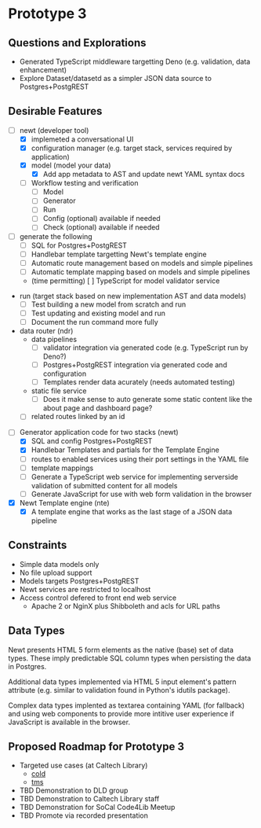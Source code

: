 
# Prototype 3

## Questions and Explorations

- Generated TypeScript middleware targetting Deno (e.g. validation, data enhancement)
- Explore Dataset/datasetd as a simpler JSON data source to Postgres+PostgREST

## Desirable Features

- [ ] newt (developer tool)
  - [X] implemeted a conversational UI
  - [X] configuration manager (e.g. target stack, services required by application)
  - [X] model (model your data)
    - [X] Add app metadata to AST and update newt YAML syntax docs
  - [ ] Workflow testing and verification
    - [ ] Model
    - [ ] Generator
    - [ ] Run
    - [ ] Config (optional) available if needed
    - [ ] Check (optional) available if needed
- [ ] generate the following
    - [ ] SQL for Postgres+PostgREST
    - [ ] Handlebar template targetting Newt's template engine
    - [ ] Automatic route management based on models and simple pipelines
    - [ ] Automatic template mapping based on models and simple pipelines
    - (time permitting) [ ] TypeScript for model validator service
- run (target stack based on new implementation AST and data models)
  - [ ] Test building a new model from scratch and run
  - [ ] Test updating and existing model and run
  - [ ] Document the run command more fully
- data router  (ndr)
  - data pipelines
    - [ ] validator integration via generated code (e.g. TypeScript run by Deno?)
    - [ ] Postgres+PostgREST integration via generated code and configuration
    - [ ] Templates render data acurately (needs automated testing)
  - static file service
    - [ ] Does it make sense to auto generate some static content like the about page and dashboard page?
  - [ ] related routes linked by an id
- [ ] Generator application code for two stacks (newt)
  - [X] SQL and config Postgres+PostgREST
  - [X] Handlebar Templates and partials for the Template Engine
  - [ ] routes to enabled services using their port settings in the YAML file
  - [ ] template mappings
  - [ ] Generate a TypeScript web service for implementing serverside validation of submitted content for all models
  - [ ] Generate JavaScript for use with web form validation in the browser
- [X] Newt Template engine (nte)
  - [X] A template engine that works as the last stage of a JSON data pipeline

## Constraints

- Simple data models only
- No file upload support
- Models targets Postgres+PostgREST
- Newt services are restricted to localhost
- Access control defered to front end web service
  - Apache 2 or NginX plus Shibboleth and acls for URL paths

## Data Types

Newt presents HTML 5 form elements as the native (base) set of data types. These imply
predictable SQL column types when persisting the data in Postgres.

Additional data types implemented via HTML 5 input element's pattern attribute (e.g.
similar to validation found in Python's idutils package).

Complex data types implented as textarea containing YAML (for fallback) and using
web components to provide more intitive user experience if JavaScript is available
in the browser.


## Proposed Roadmap for Prototype 3

- Targeted use cases (at Caltech Library)
  - [cold](https://github.com/caltechlibrary/cold)
  - [tms](https://github.com/caltechlibrary/tms)
- TBD Demonstration to DLD group
- TBD Demonstration to Caltech Library staff
- TBD Demonstration for SoCal Code4Lib Meetup
- TBD Promote via recorded presentation

